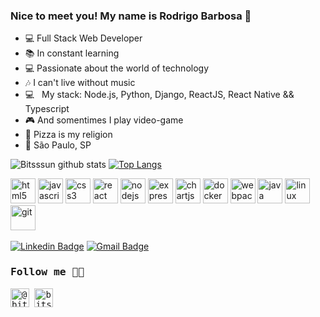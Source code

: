 
### Nice to meet you! My name is Rodrigo Barbosa 👋
- 💻 Full Stack Web Developer <br>
- 📚 In constant learning <br>
- 💻 Passionate about the world of technology <br>
- 🎶 I can't live without music <br>
- :computer: &nbsp; My stack: Node.js, Python, Django, ReactJS, React Native && Typescript <br>
- 🎮 And somentimes I play video-game <br>
- 🍕 Pizza is my religion <br>
- 📍 São Paulo, SP <br>


![Bitsssun github stats](https://github-readme-stats.vercel.app/api?username=RodrigoBLima&show_icons=true&theme=tokyonight)
[![Top Langs](https://github-readme-stats.vercel.app/api/top-langs/?username=RodrigoBLima)](https://github.com/RodrigoBLima/github-readme-stats)


<p align="left"><img src="https://devicons.github.io/devicon/devicon.git/icons/html5/html5-original-wordmark.svg" alt="html5" width="40" height="40"/> <img
src="https://devicons.github.io/devicon/devicon.git/icons/javascript/javascript-original.svg" alt="javascript" width="40" height="40"/> <img
src="https://devicons.github.io/devicon/devicon.git/icons/css3/css3-original-wordmark.svg" alt="css3" width="40" height="40"/> <img
src="https://devicons.github.io/devicon/devicon.git/icons/react/react-original-wordmark.svg" alt="react" width="40" height="40"/> <img
src="https://devicons.github.io/devicon/devicon.git/icons/nodejs/nodejs-original-wordmark.svg" alt="nodejs" width="40" height="40"/> <img
src="https://devicons.github.io/devicon/devicon.git/icons/express/express-original-wordmark.svg" alt="express" width="40" height="40"/> <img
src="https://www.chartjs.org/media/logo-title.svg" alt="chartjs" width="40" height="40"/> <img
src="https://devicons.github.io/devicon/devicon.git/icons/docker/docker-original-wordmark.svg" alt="docker" width="40" height="40"/> <img
src="https://devicons.github.io/devicon/devicon.git/icons/webpack/webpack-original.svg" alt="webpack" width="40" height="40"/> <img
src="https://devicons.github.io/devicon/devicon.git/icons/java/java-original-wordmark.svg" alt="java" width="40" height="40"/> <img
src="https://devicons.github.io/devicon/devicon.git/icons/linux/linux-original.svg" alt="linux" width="40" height="40"/> <img
src="https://www.vectorlogo.zone/logos/git-scm/git-scm-icon.svg" alt="git" width="40" height="40"/> <img
</p>   

[![Linkedin Badge](https://img.shields.io/badge/-Linkedin-0077B5?style=flat-square&logo=Linkedin&logoColor=white&link=https://www.linkedin.com/in/rodrigo-barbosa-710b10180/)](https://www.linkedin.com/in/rodrigo-barbosa-710b10180/)
[![Gmail Badge](https://img.shields.io/badge/Gmail-c5392a?style=flat-square&logo=Gmail&logoColor=white&link=mailto:vanderdigo837@gmail.com)](mailto:vanderdigo837@gmail.com)
                                                                                                                  
<samp>

### Follow me 💁🏻

<p align="left">
<a href="https://twitter.com/@bitsssun" target="blank"><img align="center" src="https://cdn.jsdelivr.net/npm/simple-icons@3.0.1/icons/twitter.svg" alt="@bitsssun" height="30" width="30" /></a>
<a href="https://instagram.com/bitsssun" target="blank"><img align="center" src="https://cdn.jsdelivr.net/npm/simple-icons@3.0.1/icons/instagram.svg" alt="bitsssun" height="30" width="30" /></a>
</p>

</samp>
